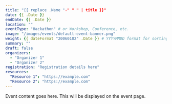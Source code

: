 ```yaml
---
title: "{{ replace .Name "-" " " | title }}"
date: {{ .Date }}
endDate: {{ .Date }}
location: ""
eventType: "Hackathon" # or Workshop, Conference, etc.
image: "/images/events/default-event-banner.png"
weight: {{ dateFormat "20060102" .Date }} # YYYYMMDD format for sorting
summary: ""
draft: false
organizers:
  - "Organizer 1"
  - "Organizer 2"
registration: "Registration details here"
resources:
  "Resource 1": "https://example.com"
  "Resource 2": "https://example.com"
---
```


Event content goes here. This will be displayed on the event page.
